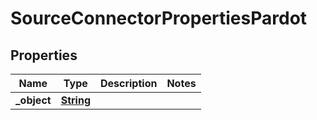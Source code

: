 

# SourceConnectorPropertiesPardot


## Properties

| Name | Type | Description | Notes |
|------------ | ------------- | ------------- | -------------|
|**_object** | [**String**](String.md) |  |  |



